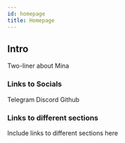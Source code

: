 ```yaml
---
id: homepage
title: Homepage
---
```


## Intro

Two-liner about Mina

### Links to Socials

Telegram
Discord
Github

### Links to different sections

Include links to different sections here
